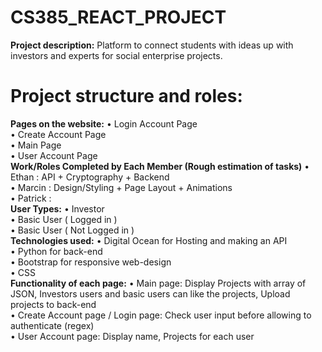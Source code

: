 # CS385_REACT_PROJECT

**Project description:**
Platform to connect students with ideas up with investors and experts for social enterprise projects.

# Project structure and roles:
  
  
  
  **Pages on the website:**
    •	Login Account Page\
    •	Create Account Page\
    •	Main Page\
    •	User Account Page\
  **Work/Roles Completed by Each Member (Rough estimation of tasks)**
    •	Ethan : API + Cryptography + Backend\
    •	Marcin : Design/Styling + Page Layout + Animations\
    •	Patrick :  \
  **User Types:**
    •	Investor\
    •	Basic User ( Logged in )\
    •	Basic User ( Not Logged in )\
  **Technologies used:**
    •	Digital Ocean for Hosting and making an API\
    •	Python for back-end\
    •	Bootstrap for responsive web-design\
    •	CSS\
  **Functionality of each page:**
    •	Main page: Display Projects with array of JSON, Investors users and basic users can like the projects, Upload projects to back-end\
    •	Create Account page / Login page: Check user input before allowing to authenticate (regex)\
    •	User Account page: Display name, Projects for each user




